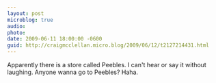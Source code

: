 ```yaml
---
layout: post
microblog: true
audio: 
photo: 
date: 2009-06-11 18:00:00 -0600
guid: http://craigmcclellan.micro.blog/2009/06/12/t2127214431.html
---
```

Apparently there is a store called Peebles. I can't hear or say it without laughing. Anyone wanna go to Peebles? Haha.
